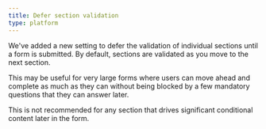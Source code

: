 ```yaml
---
title: Defer section validation
type: platform
---
```


We've added a new setting to defer the validation of individual sections until a form is submitted. By default, sections are validated as you move to the next section.

This may be useful for very large forms where users can move ahead and complete as much as they can without being blocked by a few mandatory questions that they can answer later.

This is not recommended for any section that drives significant conditional content later in the form.